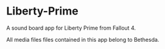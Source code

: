 # Liberty-Prime

A sound board app for Liberty Prime from Fallout 4.

All media files files contained in this app belong to Bethesda.

